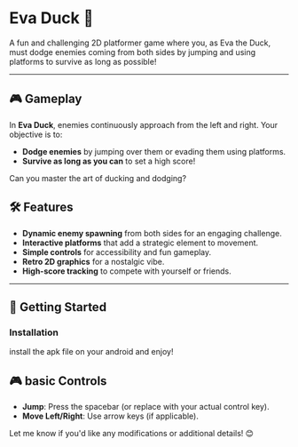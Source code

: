 
# Eva Duck 🦆  
A fun and challenging 2D platformer game where you, as Eva the Duck, must dodge enemies coming from both sides by jumping and using platforms to survive as long as possible!

---

## 🎮 Gameplay  
In **Eva Duck**, enemies continuously approach from the left and right. Your objective is to:  
- **Dodge enemies** by jumping over them or evading them using platforms.  
- **Survive as long as you can** to set a high score!  

Can you master the art of ducking and dodging?  


## 🛠️ Features  
- **Dynamic enemy spawning** from both sides for an engaging challenge.  
- **Interactive platforms** that add a strategic element to movement.  
- **Simple controls** for accessibility and fun gameplay.  
- **Retro 2D graphics** for a nostalgic vibe.  
- **High-score tracking** to compete with yourself or friends.  

---

## 🚀 Getting Started   

### Installation  
install the apk file on your android and enjoy!  

## 🎮 basic Controls  
- **Jump**: Press the spacebar (or replace with your actual control key).  
- **Move Left/Right**: Use arrow keys (if applicable).  

Let me know if you'd like any modifications or additional details! 😊
